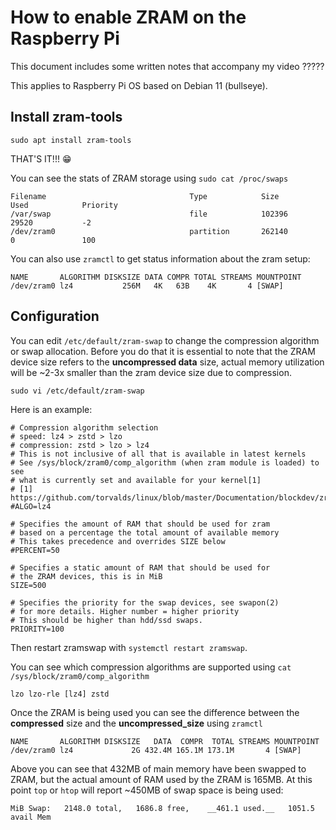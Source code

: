# How to enable ZRAM on the Raspberry Pi

This document includes some written notes that accompany my video ?????

This applies to Raspberry Pi OS based on Debian 11 (bullseye).

## Install zram-tools

```
sudo apt install zram-tools
```

THAT'S IT!!! 😁

You can see the stats of ZRAM storage using `sudo cat /proc/swaps`

```
Filename                                Type            Size            Used            Priority
/var/swap                               file            102396          29520           -2
/dev/zram0                              partition       262140          0               100
```
You can also use `zramctl` to get status information about the zram setup:

```
NAME       ALGORITHM DISKSIZE DATA COMPR TOTAL STREAMS MOUNTPOINT
/dev/zram0 lz4           256M   4K   63B    4K       4 [SWAP]
```

## Configuration
You can edit `/etc/default/zram-swap` to change the compression algorithm or swap allocation. Before you do that it is essential to note that
the ZRAM device size refers to the __uncompressed data__ size, actual memory utilization will be ~2-3x smaller than the zram device size due to compression.

`sudo vi /etc/default/zram-swap`

Here is an example:

```
# Compression algorithm selection
# speed: lz4 > zstd > lzo
# compression: zstd > lzo > lz4
# This is not inclusive of all that is available in latest kernels
# See /sys/block/zram0/comp_algorithm (when zram module is loaded) to see
# what is currently set and available for your kernel[1]
# [1]  https://github.com/torvalds/linux/blob/master/Documentation/blockdev/zram.txt#L86
#ALGO=lz4

# Specifies the amount of RAM that should be used for zram
# based on a percentage the total amount of available memory
# This takes precedence and overrides SIZE below
#PERCENT=50

# Specifies a static amount of RAM that should be used for
# the ZRAM devices, this is in MiB
SIZE=500

# Specifies the priority for the swap devices, see swapon(2)
# for more details. Higher number = higher priority
# This should be higher than hdd/ssd swaps.
PRIORITY=100
```

Then restart zramswap with `systemctl restart zramswap`. 

You can see which compression algorithms are supported using `cat /sys/block/zram0/comp_algorithm`

```
lzo lzo-rle [lz4] zstd
```

Once the ZRAM is being used you can see the difference between the __compressed__ size and the __uncompressed_size__ using `zramctl`

```
NAME       ALGORITHM DISKSIZE   DATA  COMPR  TOTAL STREAMS MOUNTPOINT
/dev/zram0 lz4             2G 432.4M 165.1M 173.1M       4 [SWAP]
```

Above you can see that 432MB of main memory have been swapped to ZRAM, but the actual amount of RAM used by the ZRAM is 165MB. At this point `top` or `htop` will report
~450MB of swap space is being used:

```
MiB Swap:   2148.0 total,   1686.8 free,    __461.1 used.__   1051.5 avail Mem
```
